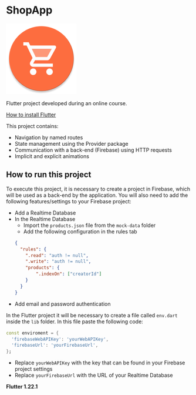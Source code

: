 # ShopApp

![App logo](/android/app/src/main/res/mipmap-xxxhdpi/ic_launcher_round.png)

Flutter project developed during an online course.

[How to install Flutter](https://flutter.dev/docs/get-started/install) 

This project contains:
* Navigation by named routes
* State management using the Provider package
* Communication with a back-end (Firebase) using HTTP requests
* Implicit and explicit animations

## How to run this project
To execute this project, it is necessary to create a project in Firebase, which will be used as a back-end by the application.
You will also need to add the following features/settings to your Firebase project:
* Add a Realtime Database
* In the Realtime Database
    * Import the `products.json` file from the `mock-data` folder
    * Add the following configuration in the rules tab
    ```JSON
    {
      "rules": {
        ".read": "auth != null",
        ".write": "auth != null",
        "products": {
            ".indexOn": ["creatorId"]
        }
      }
    }
    ```
* Add email and password authentication

In the Flutter project it will be necessary to create a file called `env.dart` inside the `lib` folder.
In this file paste the following code:
```dart
const enviroment = {
  'firebaseWebAPIKey': 'yourWebAPIKey',
  'firebaseUrl': 'yourFirebaseUrl',
};
```
* Replace `yourWebAPIKey` with the key that can be found in your Firebase project settings
* Replace `yourFirebaseUrl` with the URL of your Realtime Database

**Flutter 1.22.1**
